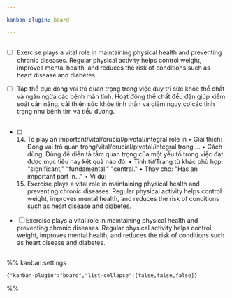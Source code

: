 ```yaml
---

kanban-plugin: board

---
```


## 

- [ ] Exercise plays a vital role in maintaining physical health and
	preventing chronic diseases. Regular physical activity helps
	control weight, improves mental health, and reduces the risk of
	conditions such as heart disease and diabetes.
- [ ] Tập thể dục đóng vai trò quan trọng trong việc duy trì sức khỏe thể chất
	và ngăn ngừa các bệnh mãn tính. Hoạt động thể chất đều đặn giúp kiểm
	soát cân nặng, cải thiện sức khỏe tinh thần và giảm nguy cơ các tình
	trạng như bệnh tim và tiểu đường.


## 

- [ ] 14.	To play an important/vital/crucial/pivotal/integral role in
	•	Giải thích: Đóng vai trò quan trọng/vital/crucial/pivotal/integral trong …
	•	Cách dùng: Dùng để diễn tả tầm quan trọng của một yếu tố trong việc đạt được mục tiêu hay kết quả nào đó.
	•	Tính từ/Trạng từ khác phù hợp: "significant," "fundamental," "central."
	•	Thay cho: "Has an important part in…"
	•	Ví dụ:
	1.	Exercise plays a vital role in maintaining physical health and preventing chronic diseases. Regular physical activity helps control weight, improves mental health, and reduces the risk of conditions such as heart disease and diabetes.
- [ ] Exercise plays a vital role in maintaining physical health and preventing chronic diseases. Regular physical activity helps control weight, improves mental health, and reduces the risk of conditions such as heart disease and diabetes.


## 





%% kanban:settings
```
{"kanban-plugin":"board","list-collapse":[false,false,false]}
```
%%